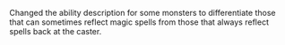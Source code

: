 Changed the ability description for some monsters to differentiate those that can sometimes reflect magic spells from those that always reflect spells back at the caster.